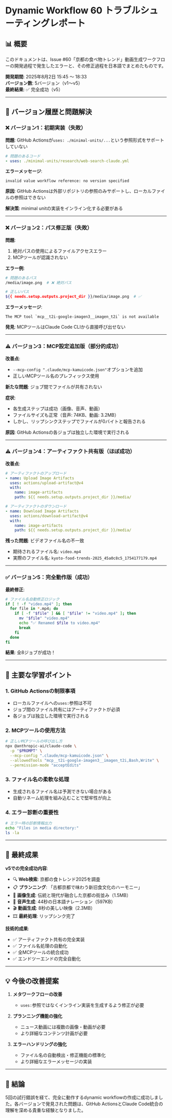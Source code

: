 # Dynamic Workflow 60 トラブルシューティングレポート

## 📊 概要

このドキュメントは、Issue #60「京都の食べ物トレンド」動画生成ワークフローの開発過程で発生したエラーと、その修正過程を日本語でまとめたものです。

**開発期間**: 2025年8月2日 15:45 〜 18:33  
**バージョン数**: 5バージョン（v1〜v5）  
**最終結果**: ✅ 完全成功（v5）

---

## 🔄 バージョン履歴と問題解決

### ❌ バージョン1：初期実装（失敗）

**問題**: GitHub Actionsが`uses: ./minimal-units/...`という参照形式をサポートしていない

```yaml
# 問題のあるコード
- uses: ./minimal-units/research/web-search-claude.yml
```

**エラーメッセージ**: 
```
invalid value workflow reference: no version specified
```

**原因**: GitHub Actionsは外部リポジトリの参照のみサポートし、ローカルファイルの参照はできない

**解決策**: minimal unitの実装をインライン化する必要がある

---

### ❌ バージョン2：パス修正版（失敗）

**問題**: 
1. 絶対パスの使用によるファイルアクセスエラー
2. MCPツールが認識されない

**エラー例**:
```bash
# 問題のあるパス
/media/image.png  # ❌ 絶対パス

# 正しいパス
${{ needs.setup.outputs.project_dir }}/media/image.png  # ✅
```

**エラーメッセージ**:
```
The MCP tool `mcp__t2i-google-imagen3__imagen_t2i` is not available
```

**発見**: MCPツールはClaude Code CLIから直接呼び出せない

---

### ⚠️ バージョン3：MCP設定追加版（部分的成功）

**改善点**: 
- `--mcp-config ".claude/mcp-kamuicode.json"`オプションを追加
- 正しいMCPツール名のプレフィックス使用

**新たな問題**: ジョブ間でファイルが共有されない

**症状**:
- 各生成ステップは成功（画像、音声、動画）
- ファイルサイズも正常（音声: 74KB、動画: 3.2MB）
- しかし、リップシンクステップでファイルが0バイトと報告される

**原因**: GitHub Actionsの各ジョブは独立した環境で実行される

---

### ⚠️ バージョン4：アーティファクト共有版（ほぼ成功）

**改善点**:
```yaml
# アーティファクトのアップロード
- name: Upload Image Artifacts
  uses: actions/upload-artifact@v4
  with:
    name: image-artifacts
    path: ${{ needs.setup.outputs.project_dir }}/media/

# アーティファクトのダウンロード
- name: Download Image Artifacts
  uses: actions/download-artifact@v4
  with:
    name: image-artifacts
    path: ${{ needs.setup.outputs.project_dir }}/media/
```

**残った問題**: ビデオファイル名の不一致
- 期待されるファイル名: `video.mp4`
- 実際のファイル名: `kyoto-food-trends-2025_45a0c8c5_1754177179.mp4`

---

### ✅ バージョン5：完全動作版（成功）

**最終修正**:
```bash
# ファイル名自動修正ロジック
if [ ! -f "video.mp4" ]; then
  for file in *.mp4; do
    if [ -f "$file" ] && [ "$file" != "video.mp4" ]; then
      mv "$file" "video.mp4"
      echo "✅ Renamed $file to video.mp4"
      break
    fi
  done
fi
```

**結果**: 全8ジョブが成功！

---

## 📝 主要な学習ポイント

### 1. GitHub Actionsの制限事項
- ローカルファイルへの`uses:`参照は不可
- ジョブ間のファイル共有にはアーティファクトが必須
- 各ジョブは独立した環境で実行される

### 2. MCPツールの使用方法
```bash
# 正しいMCPツールの呼び出し方
npx @anthropic-ai/claude-code \
  -p "$PROMPT" \
  --mcp-config ".claude/mcp-kamuicode.json" \
  --allowedTools "mcp__t2i-google-imagen3__imagen_t2i,Bash,Write" \
  --permission-mode "acceptEdits"
```

### 3. ファイル名の柔軟な処理
- 生成されるファイル名は予測できない場合がある
- 自動リネーム処理を組み込むことで堅牢性が向上

### 4. エラー診断の重要性
```bash
# エラー時の診断情報出力
echo "Files in media directory:"
ls -la
```

---

## 🎯 最終成果

**v5での完全成功内容**:
- 🔍 **Web検索**: 京都の食トレンド2025を調査
- 📋 **プランニング**: 「古都京都で味わう新旧食文化のハーモニー」
- 🎨 **画像生成**: 伝統と現代が融合した京都の街並み（1.5MB）
- 🎤 **音声生成**: 44秒の日本語ナレーション（597KB）
- 🎬 **動画生成**: 8秒の美しい映像（2.3MB）
- 🎞️ **最終処理**: リップシンク完了

**技術的成果**:
- ✅ アーティファクト共有の完全実装
- ✅ ファイル名処理の自動化
- ✅ 全MCPツールの統合成功
- ✅ エンドツーエンドの完全自動化

---

## 💡 今後の改善提案

1. **メタワークフローの改善**
   - `uses:`参照ではなくインライン実装を生成するよう修正が必要

2. **プランニング機能の強化**
   - ニュース動画には複数の画像・動画が必要
   - より詳細なコンテンツ計画が必要

3. **エラーハンドリングの強化**
   - ファイル名の自動検出・修正機能の標準化
   - より詳細なエラーメッセージの実装

---

## 📌 結論

5回の試行錯誤を経て、完全に動作するdynamic workflowの作成に成功しました。各バージョンで発見された問題は、GitHub ActionsとClaude Code統合の理解を深める貴重な経験となりました。